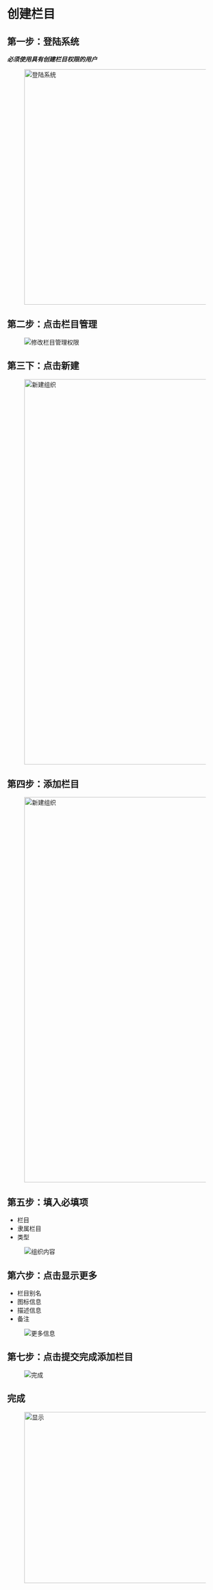 # 创建栏目

## 第一步：登陆系统

***必须使用具有创建栏目权限的用户***

<figure>
  <img src='generated/images/guide/toh/Login.png' width="1030px" height="550px" alt="登陆系统">
</figure>

## 第二步：点击**栏目管理**

<figure>
  <img src='generated/images/guide/toh/ClickColumnManager.png' alt="修改栏目管理权限">
</figure>



## 第三下：点击**新建**

<figure>
  <img src='generated/images/guide/toh/CreateOrganization.png' width="900px" alt="新建组织">
</figure>

## 第四步：**添加栏目**

<figure>
  <img src='generated/images/guide/toh/CreateOrganization.png' width="900px" alt="新建组织">
</figure>


## 第五步：填入必填项

* 栏目
* 隶属栏目
* 类型

<figure>
  <img src='generated/images/guide/toh/OrganizationContent.png' alt="组织内容">
</figure>

## 第六步：点击**显示更多**

* 栏目别名
* 图标信息
* 描述信息
* 备注

<figure>
  <img src='generated/images/guide/toh/CreateOrganizationMoreContent.png' alt="更多信息">
</figure>

## 第七步：点击**提交**完成添加栏目

<figure>
  <img src='generated/images/guide/toh/CreateOrganizationCommit.png' alt="完成">
</figure>

## 完成

<figure>
  <img src='generated/images/guide/toh/CreateOrganizationFinish.png'  width="900px" height="400px" alt="显示">
</figure>